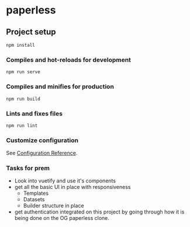 # paperless

## Project setup
```
npm install
```

### Compiles and hot-reloads for development
```
npm run serve
```

### Compiles and minifies for production
```
npm run build
```

### Lints and fixes files
```
npm run lint
```

### Customize configuration
See [Configuration Reference](https://cli.vuejs.org/config/).

### Tasks for prem
- Look into vuetify and use it's components
- get all the basic UI in place with responsiveness
    - Templates 
    - Datasets
    - Builder structure in place
- get authentication integrated on this project by going through how it is being done on the OG paperless clone.